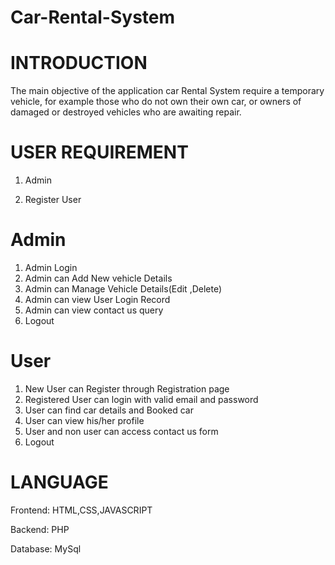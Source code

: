 # Car-Rental-System

# INTRODUCTION

The main objective of the application car Rental System require a temporary vehicle, for example those who do not own their own car, or owners of damaged or destroyed vehicles who are awaiting repair.

# USER REQUIREMENT
1) Admin 

2) Register User

# Admin 
1) Admin Login
2) Admin can Add New vehicle Details
3) Admin can Manage Vehicle Details(Edit ,Delete)
4) Admin can view User Login Record 
5) Admin can view contact us query
6) Logout

# User
1) New User can Register through Registration page
2) Registered User can login with valid email and password
3) User can find car details and Booked car
4) User can view his/her profile
5) User and non user can access contact us form
6) Logout

# LANGUAGE
Frontend: HTML,CSS,JAVASCRIPT

Backend: PHP

Database: MySql


